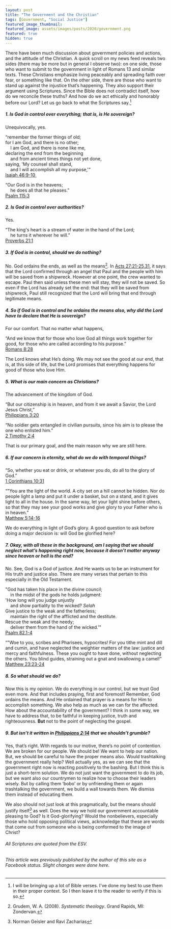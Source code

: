 ```yaml
---
layout: post
title: "The Government and the Christian"
tags: [Government, "Social Justice"]
featured_image_thumbnail:
featured_image: assets/images/posts/2020/government.png
featured: true
hidden: true
---
```


There have been much discussion about government policies and actions, and the attitude of the Christian. A quick scroll on my news feed reveals two sides (there may be more but in general I observe two): on one side, those who want to submit to the government in light of Romans 13 and similar texts. These Christians emphasize living peaceably and spreading faith over fear, or something like that. On the other side, there are those who want to stand up against the injustice that’s happening. They also support their argument using Scriptures. Since the Bible does not contradict itself, how do we reconcile these truths? And how do we act ethically and honorably before our Lord? Let us go back to what the Scriptures say.[^1]

##### 1. Is God in control over everything; that is, is He sovereign?

Unequivocally, yes.

“remember the former things of old;<br>
for I am God, and there is no other;<br>
&nbsp;&nbsp;&nbsp;&nbsp;I am God, and there is none like me,<br>
declaring the end from the beginning<br>
&nbsp;&nbsp;&nbsp;&nbsp;and from ancient times things not yet done,<br>
saying, 'My counsel shall stand,<br>
&nbsp;&nbsp;&nbsp;&nbsp;and I will accomplish all my purpose,'”<br>
[‭‭Isaiah‬ ‭46:9-10‬ ‬‬](https://biblia.com/bible/esv/isaiah/46/9-10)

“Our God is in the heavens;<br>
&nbsp;&nbsp;&nbsp;&nbsp;he does all that he pleases.”<br>
[Psalm 115:3](https://biblia.com/bible/esv/psalm/115/3)

##### 2. Is God in control over authorities?

Yes.

“The king's heart is a stream of water in the hand of the Lord;<br>
&nbsp;&nbsp;&nbsp;&nbsp;he turns it wherever he will.”<br>
[‭‭Proverbs‬ ‭21:1‬](https://biblia.com/bible/esv/proverbs/21/1) 

##### 3. If God is in control, should we do nothing?

No. God ordains the ends, as well as the means[^2]. In [Acts 27:21-25,31](https://biblia.com/bible/esv/acts/27/21-31), it says that the Lord confirmed through an angel that Paul and the people with him will be saved from a shipwreck. However at one point, the crew wanted to escape. Paul then said unless these men will stay, they will not be saved. So even if the Lord has already set the end: that they will be saved from shipwreck, Paul still recognized that the Lord will bring that end through legitimate means.

##### 4. So if God is in control and he ordains the means also, why did the Lord have to declare that He is sovereign?

For our comfort. That no matter what happens,

“And we know that for those who love God all things work together for good, for those who are called according to his purpose.”<br>
[‭‭Romans‬ ‭8:28‬](https://biblia.com/bible/esv/romans/8/28)

The Lord knows what He’s doing. We may not see the good at our end, that is, at this side of life, but the Lord promises that everything happens for good of those who love Him.

##### 5. What is our main concern as Christians?

The advancement of the kingdom of God.

“But our citizenship is in heaven, and from it we await a Savior, the Lord Jesus Christ,”<br>
[‭‭Philippians‬ ‭3:20‬](https://biblia.com/bible/esv/philippians/3/20)

“No soldier gets entangled in civilian pursuits, since his aim is to please the one who enlisted him.”<br>
[‭‭2 Timothy‬ ‭2:4‬](https://biblia.com/bible/esv/2-timothy/2/4)

That is our primary goal, and the main reason why we are still here.

##### 6. If our concern is eternity, what do we do with temporal things?

“So, whether you eat or drink, or whatever you do, do all to the glory of God.”<br>
[‭‭1 Corinthians‬ ‭10:31‬](https://biblia.com/bible/esv/1-corinthians/10/31)

“"You are the light of the world. A city set on a hill cannot be hidden. Nor do people light a lamp and put it under a basket, but on a stand, and it gives light to all in the house. In the same way, let your light shine before others, so that they may see your good works and give glory to your Father who is in heaven.”<br>
[‭‭Matthew‬ ‭5:14-16‬](https://biblia.com/bible/esv/matthew/5/14-16)

We do everything in light of God’s glory. A good question to ask before doing a major decision is: will God be glorified here?

##### 7. Okay, with all these in the background, am I saying that we should neglect what’s happening right now, because it doesn’t matter anyway since heaven or hell is the end?

No. See, God is a God of justice. And He wants us to be an instrument for His truth and justice also. There are many verses that pertain to this especially in the Old Testament. 

"God has taken his place in the divine council;<br>
&nbsp;&nbsp;&nbsp;&nbsp;in the midst of the gods he holds judgment:<br>
'How long will you judge unjustly<br>
&nbsp;&nbsp;&nbsp;&nbsp;and show partiality to the wicked? *Selah*<br>
Give justice to the weak and the fatherless;<br>
&nbsp;&nbsp;&nbsp;&nbsp;maintain the right of the afflicted and the destitute.<br>
Rescue the weak and the needy;<br>
&nbsp;&nbsp;&nbsp;&nbsp;deliver them from the hand of the wicked.'"<br>
[Psalm 82.1-4](https://biblia.com/bible/esv/psalm/82/1-4)

“"Woe to you, scribes and Pharisees, hypocrites! For you tithe mint and dill and cumin, and have neglected the weightier matters of the law: justice and mercy and faithfulness. These you ought to have done, without neglecting the others. You blind guides, straining out a gnat and swallowing a camel!”<br>
[‭‭Matthew‬ ‭23:23-24‬](https://biblia.com/bible/esv/matthew/23/23-24)

##### 8. So what should we do?

Now this is my opinion. We do everything in our control, but we trust God even more. And that includes praying, first and foremost! Remember, God ordains the means. And He ordained that prayer is a means for Him to accomplish something. We also help as much as we can for the affected. How about the accountability of the government? I think in some way, we have to address that, to be faithful in keeping justice, truth and righteousness. **But** not to the point of neglecting the gospel.

##### 9. But isn’t it written in [Philippians 2:14](https://biblia.com/bible/esv/philippians/2/14) that we shouldn’t grumble?

Yes, that’s right. With regards to our motive, there’s no point of contention. We are broken for our people. We should be! We want to help our nation. But, we should be careful to have the proper means also. Would trashtalking the government really help? Well actually yes, as we can see that the government right now is reacting positively to the bashing. But I think this is just a short-term solution. We do not just want the government to do its job, but we want also our countrymen to realize how to choose their leaders wisely. But by calling them ‘bobo’ or by unfriending them or again trashtalking the government, we build a wall towards them. We dismiss them instead of educating them.

We also should not just look at this pragmatically, but the means should justify itself[^3] as well. Does the way we hold our government accountable pleasing to God? Is it God-glorifying? Would the nonbelievers, especially those who hold opposing political views, acknowledge that these are words that come out from someone who is being conformed to the image of Christ?

###### All Scriptures are quoted from the ESV.

###### This article was previously published by the author of this site as a Facebook status. Slight changes were done here.

[^1]: I will be bringing up a lot of Bible verses. I've done my best to use them in their proper context. So I then leave it to the reader to verify if this is so.
[^2]: Grudem, W. A. (2008). *Systematic theology*. Grand Rapids, MI: Zondervan.
[^3]: Norman Geisler and Ravi Zacharias

